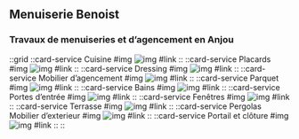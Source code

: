 ## Menuiserie Benoist
### Travaux de menuiseries et d’agencement en Anjou

::grid
  ::card-service
    Cuisine
  #img
    ![img](/img/home/cards/cuisine.png)
  #link
    [](/services/cuisine)
  ::
  ::card-service
    Placards
  #img
    ![img](/img/home/cards/placards.png)
  #link
    [](/services/placards)
  ::
  ::card-service
    Dressing
  #img
    ![img](/img/home/cards/dressing.png)
  #link
    [](/services/dressing)
  ::
  ::card-service
    Mobilier d’agencement
  #img
    ![img](/img/home/cards/mobilierdagencement.png)
  #link
    [](/services/mobilier-d-agencement)
  ::
  ::card-service
    Parquet
  #img
    ![img](/img/home/cards/parquet.png)
  #link
    [](/services/parquet)
  ::
  ::card-service
    Bains
  #img
    ![img](/img/home/cards/bain.png)
  #link
    [](/services/bains)
  ::
  ::card-service
    Portes d’entrée
  #img
    ![img](/img/home/cards/porte.png)
  #link
    [](/services/portes-d-entree)
  ::
  ::card-service
    Fenêtres
  #img
    ![img](/img/home/cards/fenetre.png)
  #link
    [](/services/fenetres)
  ::
  ::card-service
    Terrasse
  #img
    ![img](/img/home/cards/terasse.png)
  #link
    [](/services/terrasse)
  ::
  ::card-service
    Pergolas Mobilier d’exterieur
  #img
    ![img](/img/home/cards/pergola.png)
  #link
    [](/services/pergolas-mobilier-d-exterieur)
  ::
  ::card-service
    Portail et clôture
  #img
    ![img](/img/home/cards/portail.png)
  #link
    [](/services/portail-et-cloture)
  ::
::
